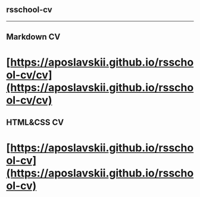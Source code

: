 ## rsschool-cv

---

## Markdown CV

# [https://aposlavskii.github.io/rsschool-cv/cv](https://aposlavskii.github.io/rsschool-cv/cv)


## HTML&CSS CV

# [https://aposlavskii.github.io/rsschool-cv](https://aposlavskii.github.io/rsschool-cv)